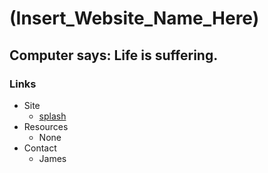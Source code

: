 # (Insert_Website_Name_Here)

## Computer says: Life is suffering.

### Links
- Site
  - [splash](https://jimmmyjoe.github.io/)
- Resources
  - None
- Contact
  - James
